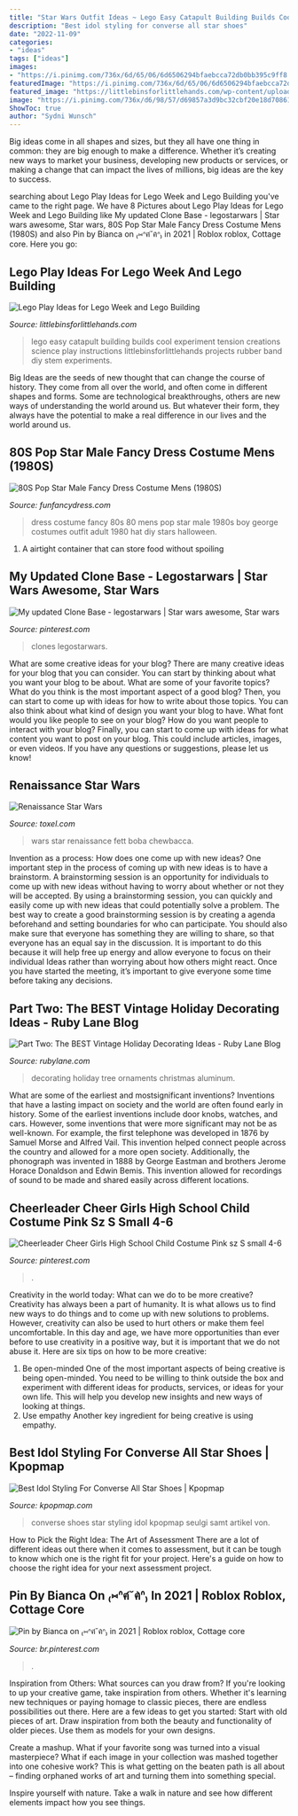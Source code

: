 ```yaml
---
title: "Star Wars Outfit Ideas ~ Lego Easy Catapult Building Builds Cool Experiment Tension Creations Science Play Instructions Littlebinsforlittlehands Projects Rubber Band Diy Stem Experiments"
description: "Best idol styling for converse all star shoes"
date: "2022-11-09"
categories:
- "ideas"
tags: ["ideas"]
images:
- "https://i.pinimg.com/736x/6d/65/06/6d6506294bfaebcca72db0bb395c9ff8.jpg"
featuredImage: "https://i.pinimg.com/736x/6d/65/06/6d6506294bfaebcca72db0bb395c9ff8.jpg"
featured_image: "https://littlebinsforlittlehands.com/wp-content/uploads/2016/01/Easy-LEGO-Catapult-and-Tension-Science-Experiment-for-Kids.jpg"
image: "https://i.pinimg.com/736x/d6/98/57/d69857a3d9bc32cbf20e18d70861f20c--school-children-children-costumes.jpg"
ShowToc: true
author: "Sydni Wunsch"
---
```



Big ideas come in all shapes and sizes, but they all have one thing in common: they are big enough to make a difference. Whether it’s creating new ways to market your business, developing new products or services, or making a change that can impact the lives of millions, big ideas are the key to success.

	

		
searching about Lego Play Ideas for Lego Week and Lego Building you've came to the right page. We have 8 Pictures about Lego Play Ideas for Lego Week and Lego Building like My updated Clone Base - legostarwars | Star wars awesome, Star wars, 80S Pop Star Male Fancy Dress Costume Mens (1980S) and also Pin by Bianca on ₍⑅ᐢฅ́˘ฅ̀ᐢ₎ in 2021 | Roblox roblox, Cottage core. Here you go:
		
    
## Lego Play Ideas For Lego Week And Lego Building

<img loading=lazy src="https://littlebinsforlittlehands.com/wp-content/uploads/2016/01/Easy-LEGO-Catapult-and-Tension-Science-Experiment-for-Kids.jpg" onerror="this.onerror=null;this.src='https://tse1.mm.bing.net/th?id=OIP.my5VByNahEqWDu3_dhki-gHaLH&amp;pid=15.1';" alt="Lego Play Ideas for Lego Week and Lego Building">

_Source: littlebinsforlittlehands.com_

>lego easy catapult building builds cool experiment tension creations science play instructions littlebinsforlittlehands projects rubber band diy stem experiments. 

	

Big Ideas are the seeds of new thought that can change the course of history. They come from all over the world, and often come in different shapes and forms. Some are technological breakthroughs, others are new ways of understanding the world around us. But whatever their form, they always have the potential to make a real difference in our lives and the world around us.

    
## 80S Pop Star Male Fancy Dress Costume Mens (1980S)

<img loading=lazy src="https://www.funfancydress.com/media/catalog/product/cache/1/image/1200x/040ec09b1e35df139433887a97daa66f/F/U/FUN2395.jpg" onerror="this.onerror=null;this.src='https://tse2.mm.bing.net/th?id=OIP.MbKeYkk1zRGlUrPfY1g0MgHaPf&amp;pid=15.1';" alt="80S Pop Star Male Fancy Dress Costume Mens (1980S)">

_Source: funfancydress.com_

>dress costume fancy 80s 80 mens pop star male 1980s boy george costumes outfit adult 1980 hat diy stars halloween. 

	

1. A airtight container that can store food without spoiling 

    
## My Updated Clone Base - Legostarwars | Star Wars Awesome, Star Wars

<img loading=lazy src="https://i.pinimg.com/736x/6d/65/06/6d6506294bfaebcca72db0bb395c9ff8.jpg" onerror="this.onerror=null;this.src='https://tse2.mm.bing.net/th?id=OIP.2qIiYrX2bN0m1oQPzgf5ygHaJ3&amp;pid=15.1';" alt="My updated Clone Base - legostarwars | Star wars awesome, Star wars">

_Source: pinterest.com_

>clones legostarwars. 

	

What are some creative ideas for your blog?
There are many creative ideas for your blog that you can consider. You can start by thinking about what you want your blog to be about. What are some of your favorite topics? What do you think is the most important aspect of a good blog? Then, you can start to come up with ideas for how to write about those topics. You can also think about what kind of design you want your blog to have. What font would you like people to see on your blog? How do you want people to interact with your blog? Finally, you can start to come up with ideas for what content you want to post on your blog. This could include articles, images, or even videos. If you have any questions or suggestions, please let us know!

    
## Renaissance Star Wars

<img loading=lazy src="http://www.toxel.com/wp-content/uploads/2016/12/renastarwars10.jpg" onerror="this.onerror=null;this.src='https://tse3.mm.bing.net/th?id=OIP.qc494cOev5NAb_9LxG2yzAAAAA&amp;pid=15.1';" alt="Renaissance Star Wars">

_Source: toxel.com_

>wars star renaissance fett boba chewbacca. 

	

Invention as a process: How does one come up with new ideas?
One important step in the process of coming up with new ideas is to have a brainstorm. A brainstorming session is an opportunity for individuals to come up with new ideas without having to worry about whether or not they will be accepted. By using a brainstorming session, you can quickly and easily come up with new ideas that could potentially solve a problem. 
The best way to create a good brainstorming session is by creating a agenda beforehand and setting boundaries for who can participate. You should also make sure that everyone has something they are willing to share, so that everyone has an equal say in the discussion. It is important to do this because it will help free up energy and allow everyone to focus on their individual Ideas rather than worrying about how others might react. Once you have started the meeting, it’s important to give everyone some time before taking any decisions.

    
## Part Two: The BEST Vintage Holiday Decorating Ideas - Ruby Lane Blog

<img loading=lazy src="https://www.rubylane.com/blog/wp-content/uploads/2016/11/039.jpg" onerror="this.onerror=null;this.src='https://tse2.mm.bing.net/th?id=OIP.V5T5fCb595Hff2QVko5HsgHaLa&amp;pid=15.1';" alt="Part Two: The BEST Vintage Holiday Decorating Ideas - Ruby Lane Blog">

_Source: rubylane.com_

>decorating holiday tree ornaments christmas aluminum. 

	

What are some of the earliest and mostsignificant inventions?
Inventions that have a lasting impact on society and the world are often found early in history. Some of the earliest inventions include door knobs, watches, and cars. However, some inventions that were more significant may not be as well-known. For example, the first telephone was developed in 1876 by Samuel Morse and Alfred Vail. This invention helped connect people across the country and allowed for a more open society. Additionally, the phonograph was invented in 1888 by George Eastman and brothers Jerome Horace Donaldson and Edwin Bemis. This invention allowed for recordings of sound to be made and shared easily across different locations.

    
## Cheerleader Cheer Girls High School Child Costume Pink Sz S Small 4-6

<img loading=lazy src="https://i.pinimg.com/736x/d6/98/57/d69857a3d9bc32cbf20e18d70861f20c--school-children-children-costumes.jpg" onerror="this.onerror=null;this.src='https://tse1.mm.bing.net/th?id=OIP.EPw9eblxJ7NfjsIzmr8PdgHaLq&amp;pid=15.1';" alt="Cheerleader Cheer Girls High School Child Costume Pink sz S small 4-6">

_Source: pinterest.com_

>. 

	

Creativity in the world today: What can we do to be more creative?
Creativity has always been a part of humanity. It is what allows us to find new ways to do things and to come up with new solutions to problems. However, creativity can also be used to hurt others or make them feel uncomfortable. In this day and age, we have more opportunities than ever before to use creativity in a positive way, but it is important that we do not abuse it. Here are six tips on how to be more creative: 
1. Be open-minded
One of the most important aspects of being creative is being open-minded. You need to be willing to think outside the box and experiment with different ideas for products, services, or ideas for your own life. This will help you develop new insights and new ways of looking at things. 
2. Use empathy
Another key ingredient for being creative is using empathy.

    
## Best Idol Styling For Converse All Star Shoes | Kpopmap

<img loading=lazy src="https://image.kpopmap.com/2020/08/be584bf666271cbd23976f344b1cfbdf.jpg" onerror="this.onerror=null;this.src='https://tse4.mm.bing.net/th?id=OIP.AV63cp0hgUHyrKV8VnqkPAHaLH&amp;pid=15.1';" alt="Best Idol Styling For Converse All Star Shoes | Kpopmap">

_Source: kpopmap.com_

>converse shoes star styling idol kpopmap seulgi samt artikel von. 

	

How to Pick the Right Idea: The Art of Assessment
There are a lot of different ideas out there when it comes to assessment, but it can be tough to know which one is the right fit for your project. Here's a guide on how to choose the right idea for your next assessment project.

    
## Pin By Bianca On ₍⑅ᐢฅ́˘ฅ̀ᐢ₎ In 2021 | Roblox Roblox, Cottage Core

<img loading=lazy src="https://i.pinimg.com/736x/26/72/7c/26727cacd38e8116075bca53d1ef4136.jpg" onerror="this.onerror=null;this.src='https://tse2.mm.bing.net/th?id=OIP.fpXSoknKnLwnrp7iB5rqsQAAAA&amp;pid=15.1';" alt="Pin by Bianca on ₍⑅ᐢฅ́˘ฅ̀ᐢ₎ in 2021 | Roblox roblox, Cottage core">

_Source: br.pinterest.com_

>. 

	

Inspiration from Others: What sources can you draw from?
If you're looking to up your creative game, take inspiration from others. Whether it's learning new techniques or paying homage to classic pieces, there are endless possibilities out there. Here are a few ideas to get you started: 
Start with old pieces of art. Draw inspiration from both the beauty and functionality of older pieces. Use them as models for your own designs. 

Create a mashup. What if your favorite song was turned into a visual masterpiece? What if each image in your collection was mashed together into one cohesive work? This is what getting on the beaten path is all about – finding orphaned works of art and turning them into something special. 

Inspire yourself with nature. Take a walk in nature and see how different elements impact how you see things.


